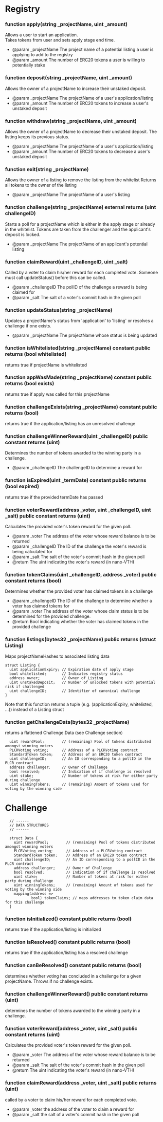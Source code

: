 # Registry

### function apply(string _projectName, uint _amount)
  Allows a user to start an application.             
  Takes tokens from user and sets apply stage end time.
  - @param _projectName      The project name of a potential listing a user is applying to add to the registry
  - @param _amount      The number of ERC20 tokens a user is willing to potentially stake
  
### function deposit(string _projectName, uint _amount)
  Allows the owner of a projectName to increase their unstaked deposit.
  - @param _projectName      The projectName of a user's application/listing
  - @param _amount      The number of ERC20 tokens to increase a user's unstaked deposit
  
### function withdraw(string _projectName, uint _amount)
  Allows the owner of a projectName to decrease their unstaked deposit.
  The listing keeps its previous status.
  - @param _projectName      The projectName of a user's application/listing
  - @param _amount      The number of ERC20 tokens to decrease a user's unstaked deposit
  
### function exit(string _projectName)  
  Allows the owner of a listing to remove the listing from the whitelist
  Returns all tokens to the owner of the listing
  - @param _projectName      The projectName of a user's listing
  
### function challenge(string _projectName) external returns (uint challengeID)
  Starts a poll for a projectName which is either
  in the apply stage or already in the whitelist.
  Tokens are taken from the challenger and the applicant's deposit is locked.
  - @param _projectName      The projectName of an applicant's potential listing

### function claimReward(uint _challengeID, uint _salt)
  Called by a voter to claim his/her reward for each completed vote.
  Someone must call updateStatus() before this can be called.
  - @param _challengeID The pollID of the challenge a reward is being claimed for
  - @param _salt        The salt of a voter's commit hash in the given poll
  
### function updateStatus(string _projectName)
  Updates a projectName's status from 'application' to 'listing'
  or resolves a challenge if one exists.
  - @param _projectName      The projectName whose status is being updated
  
### function isWhitelisted(string _projectName) constant public returns (bool whitelisted)
  returns true if projectName is whitelisted

### function appWasMade(string _projectName) constant public returns (bool exists)
  returns true if apply was called for this projectName
   
### function challengeExists(string _projectName) constant public returns (bool)
  returns true if the application/listing has an unresolved challenge
   
### function challengeWinnerReward(uint _challengeID) public constant returns (uint)
  Determines the number of tokens awarded to the winning party in a challenge.
  - @param _challengeID The challengeID to determine a reward for
  
### function isExpired(uint _termDate) constant public returns (bool expired)
  returns true if the provided termDate has passed
  
### function voterReward(address _voter, uint _challengeID, uint _salt) public constant returns (uint)
  Calculates the provided voter's token reward for the given poll.
  - @param _voter       The address of the voter whose reward balance is to be returned
  - @param _challengeID The ID of the challenge the voter's reward is being calculated for
  - @param _salt        The salt of the voter's commit hash in the given poll
  - @return             The uint indicating the voter's reward (in nano-VTH)

### function tokenClaims(uint _challengeID, address _voter) public constant returns (bool)
  Determines whether the provided voter has claimed tokens in a challenge
  - @param _challengeID The ID of the challenge to determine whether a voter has claimed tokens for
  - @param _voter       The address of the voter whose claim status is to be determined for the provided challenge.
  - @return             Bool indicating whether the voter has claimed tokens in the provided challenge

### function listings(bytes32 _projectName) public returns (struct Listing)
  Maps projectNameHashes to associated listing data
  ```
  struct Listing {
    uint applicationExpiry; // Expiration date of apply stage
    bool whitelisted;       // Indicates registry status
    address owner;          // Owner of Listing
    uint unstakedDeposit;   // Number of unlocked tokens with potential risk if challenged
    uint challengeID;       // Identifier of canonical challenge
  }
  ```
  Note that this function returns a tuple (e.g. (applicationExpiry, whitelisted, ...)) instead of a Listing struct
### function getChallengeData(bytes32 _projectName)
  returns a flattened Challenge.Data (see Challenge section) 
  ```
    uint rewardPool;        // (remaining) Pool of tokens distributed amongst winning voters
    PLCRVoting voting;      // Address of a PLCRVoting contract
    StandardToken token;    // Address of an ERC20 token contract
    uint challengeID;       // An ID corresponding to a pollID in the PLCR contract
    address challenger;     // Owner of Challenge
    bool resolved;          // Indication of if challenge is resolved
    uint stake;             // Number of tokens at risk for either party during challenge
    uint winningTokens;     // (remaining) Amount of tokens used for voting by the winning side
   ```
# Challenge
```
  // ------
  // DATA STRUCTURES
  // ------

  struct Data {
    uint rewardPool;        // (remaining) Pool of tokens distributed amongst winning voters
    PLCRVoting voting;      // Address of a PLCRVoting contract
    StandardToken token;    // Address of an ERC20 token contract
    uint challengeID;       // An ID corresponding to a pollID in the PLCR contract
    address challenger;     // Owner of Challenge
    bool resolved;          // Indication of if challenge is resolved
    uint stake;             // Number of tokens at risk for either party during challenge
    uint winningTokens;     // (remaining) Amount of tokens used for voting by the winning side
    mapping(address =>
            bool) tokenClaims; // maps addresses to token claim data for this challenge
  }
```

### function isInitialized() constant public returns (bool)
  returns true if the application/listing is initialized

### function isResolved() constant public returns (bool)
  returns true if the application/listing has a resolved challenge
  
### function canBeResolved() constant public returns (bool)
  determines whether voting has concluded in a challenge for a given projectName. Throws if no challenge exists.
  
### function challengeWinnerReward() public constant returns (uint) 
  determines the number of tokens awarded to the winning party in a challenge.
  
### function voterReward(address _voter, uint _salt) public constant returns (uint)
  Calculates the provided voter's token reward for the given poll.
  - @param _voter       The address of the voter whose reward balance is to be returned
  - @param _salt        The salt of the voter's commit hash in the given poll
  - @return             The uint indicating the voter's reward (in nano-VTH)

### function claimReward(address _voter, uint _salt) public returns (uint)
  called by a voter to claim his/her reward for each completed vote.
  - @param _voter the address of the voter to claim a reward for
  - @param _salt the salt of a voter's commit hash in the given poll

